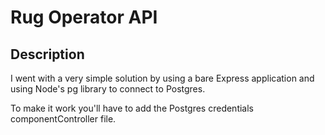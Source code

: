 # Rug Operator API

## Description
I went with a very simple solution by using a bare Express application and using Node's pg library to connect to Postgres.

To make it work you'll have to add the Postgres credentials componentController file.
